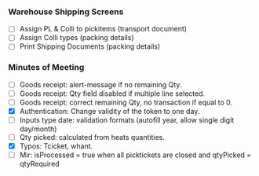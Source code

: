 ### Warehouse Shipping Screens
- [ ] Assign PL & Colli to pickitems (transport document)
- [ ] Assign Colli types (packing details)
- [ ] Print Shipping Documents (packing details)
### Minutes of Meeting
- [ ] Goods receipt: alert-message if no remaining Qty.
- [ ] Goods receipt: Qty field disabled if multiple line selected.
- [ ] Goods receipt: correct remaining Qty, no transaction if equal to 0.
- [X] Authentication: Change validity of the  token to one day.
- [ ] Inputs type date: validation formats (autofill year, allow single digit day/month)
- [ ] Qty picked: calculated from heats quantities.
- [X] Typos: Tcicket, whant.
- [ ] Mir: isProcessed = true when all picktickets are closed and qtyPicked = qtyRequired  